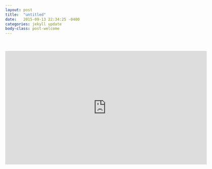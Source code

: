 ```yaml
---
layout: post
title:  "untitled"
date:   2015-09-13 22:34:25 -0400
categories: jekyll update
body-class: post-welcome
---
```

<br>
<br>
<iframe src="https://player.vimeo.com/video/140622958" width="640" height="360" frameborder="0" webkitallowfullscreen mozallowfullscreen allowfullscreen></iframe>
